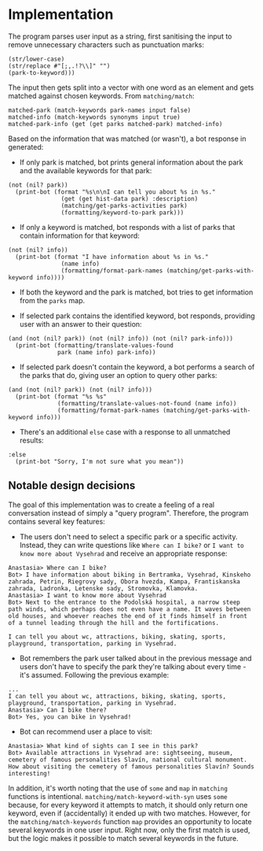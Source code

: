 # Implementation

The program parses user input as a string, first sanitising the input to remove
unnecessary characters such as punctuation marks:

```
(str/lower-case)
(str/replace #"[;,.!?\\]" "")
(park-to-keyword)))
```

The input then gets split into a vector with one word as an element and gets matched
against chosen keywords. From `matching/match`:

```
matched-park (match-keywords park-names input false)
matched-info (match-keywords synonyms input true)
matched-park-info (get (get parks matched-park) matched-info)
```

Based on the information that was matched (or wasn't), a bot response in generated:

* If only park is matched, bot prints general information about the park and the
  available keywords for that park:
```
(not (nil? park))
  (print-bot (format "%s\n\nI can tell you about %s in %s."
               (get (get hist-data park) :description)
               (matching/get-parks-activities park)
               (formatting/keyword-to-park park)))
```

* If only a keyword is matched, bot responds with a list of parks that contain
  information for that keyword:
```
(not (nil? info))
  (print-bot (format "I have information about %s in %s."
               (name info)
               (formatting/format-park-names (matching/get-parks-with-keyword info))))
```

* If both the keyword and the park is matched, bot tries to get information
  from the `parks` map.

* If selected park contains the identified keyword, bot responds, providing user with an answer to their question:
```
(and (not (nil? park)) (not (nil? info)) (not (nil? park-info)))
  (print-bot (formatting/translate-values-found
              park (name info) park-info))
```

* If selected park doesn't contain the keyword, a bot performs a search of the parks
 that do, giving user an option to query other parks:
 ```
 (and (not (nil? park)) (not (nil? info)))
   (print-bot (format "%s %s"
               (formatting/translate-values-not-found (name info))
               (formatting/format-park-names (matching/get-parks-with-keyword info)))
 ```

* There's an additional `else` case with a response to all unmatched results:
```
:else
  (print-bot "Sorry, I'm not sure what you mean"))
```


## Notable design decisions

The goal of this implementation was to create a feeling of a real conversation
instead of simply a "query program". Therefore, the program contains several key
features:

* The users don't need to select a specific park or a specific activity. Instead,
they can write questions like `Where can I bike?` or `I want to know more about Vysehrad` and receive an appropriate response:
```
Anastasia> Where can I bike?
Bot> I have information about biking in Bertramka, Vysehrad, Kinskeho zahrada, Petrin, Riegrovy sady, Obora hvezda, Kampa, Frantiskanska zahrada, Ladronka, Letenske sady, Stromovka, Klamovka.
Anastasia> I want to know more about Vysehrad
Bot> Next to the entrance to the Podolská hospital, a narrow steep path winds, which perhaps does not even have a name. It waves between old houses, and whoever reaches the end of it finds himself in front of a tunnel leading through the hill and the fortifications.

I can tell you about wc, attractions, biking, skating, sports, playground, transportation, parking in Vysehrad.
```

* Bot remembers the park user talked about in the previous message and users don't have
to specify the park they're talking about every time - it's assumed. Following the previous
example:
```
...
I can tell you about wc, attractions, biking, skating, sports, playground, transportation, parking in Vysehrad.
Anastasia> Can I bike there?
Bot> Yes, you can bike in Vysehrad!
```

* Bot can recommend user a place to visit:
```
Anastasia> What kind of sights can I see in this park?
Bot> Available attractions in Vysehrad are: sightseeing, museum, cemetery of famous personalities Slavín, national cultural monument.
How about visiting the cemetery of famous personalities Slavín? Sounds interesting!
```


In addition, it's worth noting that the use of `some` and `map` in `matching` functions
is intentional. `matching/match-keyword-with-syn` uses `some` because, for every keyword
it attempts to match, it should only return one keyword, even if (accidentally) it ended up
with two matches. However, for the `matching/match-keywords` function `map` provides an
opportunity to locate several keywords in one user input. Right now, only the first
match is used, but the logic makes it possible to match several keywords in the future.
